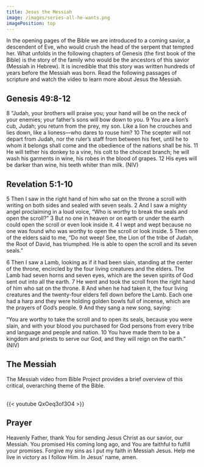 ```yaml
---
title: Jesus the Messiah
image: /images/series-all-he-wants.png
imagePosition: top
---
```


In the opening pages of the Bible we are introduced to a coming savior, a descendent of Eve, who would crush the head of the serpent that tempted her. What unfolds in the following chapters of Genesis (the first book of the Bible) is the story of the family who would be the ancestors of this savior (Messiah in Hebrew). It is incredible that this story was written hundreds of years before the Messiah was born. Read the following passages of scripture and watch the video to learn more about Jesus the Messiah.

## Genesis 49:8-12

8 “Judah, your brothers will praise you;
    your hand will be on the neck of your enemies;
    your father’s sons will bow down to you.
9 You are a lion’s cub, Judah;
    you return from the prey, my son.
Like a lion he crouches and lies down,
    like a lioness—who dares to rouse him?
10 The scepter will not depart from Judah,
    nor the ruler’s staff from between his feet,
until he to whom it belongs shall come
    and the obedience of the nations shall be his.
11 He will tether his donkey to a vine,
    his colt to the choicest branch;
he will wash his garments in wine,
    his robes in the blood of grapes.
12 His eyes will be darker than wine,
    his teeth whiter than milk. (NIV)

## Revelation 5:1-10

5 Then I saw in the right hand of him who sat on the throne a scroll with writing on both sides and sealed with seven seals. 2 And I saw a mighty angel proclaiming in a loud voice, “Who is worthy to break the seals and open the scroll?” 3 But no one in heaven or on earth or under the earth could open the scroll or even look inside it. 4 I wept and wept because no one was found who was worthy to open the scroll or look inside. 5 Then one of the elders said to me, “Do not weep! See, the Lion of the tribe of Judah, the Root of David, has triumphed. He is able to open the scroll and its seven seals.”

6 Then I saw a Lamb, looking as if it had been slain, standing at the center of the throne, encircled by the four living creatures and the elders. The Lamb had seven horns and seven eyes, which are the seven spirits of God sent out into all the earth. 7 He went and took the scroll from the right hand of him who sat on the throne. 8 And when he had taken it, the four living creatures and the twenty-four elders fell down before the Lamb. Each one had a harp and they were holding golden bowls full of incense, which are the prayers of God’s people. 9 And they sang a new song, saying:

“You are worthy to take the scroll
    and to open its seals,
because you were slain,
    and with your blood you purchased for God
    persons from every tribe and language and people and nation.
10 You have made them to be a kingdom and priests to serve our God,
    and they will reign on the earth.” (NIV)

## The Messiah 

The Messiah video from Bible Project provides a brief overview of this critical, overarching theme of the Bible.<br><br>

{{< youtube QxOeq3of3O4 >}}

## Prayer

Heavenly Father, thank You for sending Jesus Christ as our savior, our Messiah. You promised His coming long ago, and You are faithful to fulfill your promises. Forgive my sins as I put my faith in Messiah Jesus. Help me live in victory as I follow Him. In Jesus' name, amen.
